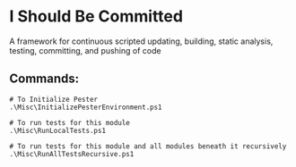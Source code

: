 I Should Be Committed
=====================
A framework for continuous scripted updating, building, static analysis, testing, committing, and pushing of code

Commands:
---------
```
# To Initialize Pester
.\Misc\InitializePesterEnvironment.ps1

# To run tests for this module
.\Misc\RunLocalTests.ps1

# To run tests for this module and all modules beneath it recursively
.\Misc\RunAllTestsRecursive.ps1
```